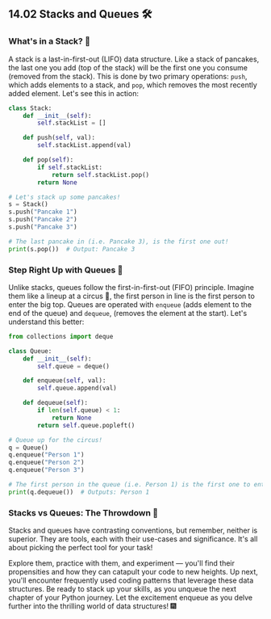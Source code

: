 ## 14.02 Stacks and Queues 🛠️

### What's in a Stack? 🥞

A stack is a last-in-first-out (LIFO) data structure. Like a stack of pancakes, the last one you add (top of the stack) will be the first one you consume (removed from the stack). This is done by two primary operations: `push`, which adds elements to a stack, and `pop`, which removes the most recently added element. Let's see this in action:

```python
class Stack:
    def __init__(self):
        self.stackList = []

    def push(self, val):
        self.stackList.append(val)

    def pop(self):
        if self.stackList:
            return self.stackList.pop()
        return None

# Let's stack up some pancakes!
s = Stack()
s.push("Pancake 1")
s.push("Pancake 2")
s.push("Pancake 3")

# The last pancake in (i.e. Pancake 3), is the first one out!
print(s.pop())  # Output: Pancake 3
```

### Step Right Up with Queues 🎪

Unlike stacks, queues follow the first-in-first-out (FIFO) principle. Imagine them like a lineup at a circus 🎪, the first person in line is the first person to enter the big top. Queues are operated with `enqueue` (adds element to the end of the queue) and `dequeue`, (removes the element at the start). Let's understand this better:

```python
from collections import deque

class Queue:
    def __init__(self):
        self.queue = deque()

    def enqueue(self, val):
        self.queue.append(val)

    def dequeue(self):
        if len(self.queue) < 1:
            return None
        return self.queue.popleft()

# Queue up for the circus!
q = Queue()
q.enqueue("Person 1")
q.enqueue("Person 2")
q.enqueue("Person 3")

# The first person in the queue (i.e. Person 1) is the first one to enter.
print(q.dequeue())  # Outputs: Person 1
```

### Stacks vs Queues: The Throwdown 💪

Stacks and queues have contrasting conventions, but remember, neither is superior. They are tools, each with their use-cases and significance. It's all about picking the perfect tool for your task!

Explore them, practice with them, and experiment — you'll find their propensities and how they can catapult your code to new heights. Up next, you'll encounter frequently used coding patterns that leverage these data structures. Be ready to stack up your skills, as you unqueue the next chapter of your Python journey. Let the excitement enqueue as you delve further into the thrilling world of data structures! 🎆
